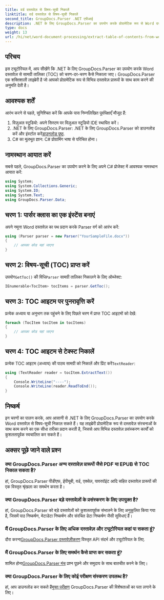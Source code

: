 ```yaml
---
title: वर्ड दस्तावेज़ से विषय-सूची निकालें
linktitle: वर्ड दस्तावेज़ से विषय-सूची निकालें
second_title: GroupDocs.Parser .NET एपीआई
description: .NET के लिए GroupDocs.Parser का उपयोग करके प्रोग्रामेटिक रूप से Word दस्तावेज़ों से विषय-सूची (TOC) निकालना सीखें।
type: docs
weight: 13
url: /hi/net/word-document-processing/extract-table-of-contents-from-word-document/
---
```

## परिचय
इस ट्यूटोरियल में, आप सीखेंगे कि .NET के लिए GroupDocs.Parser का उपयोग करके Word दस्तावेज़ से सामग्री तालिका (TOC) को चरण-दर-चरण कैसे निकाला जाए। GroupDocs.Parser एक शक्तिशाली लाइब्रेरी है जो आपको प्रोग्रामेटिक रूप से विभिन्न दस्तावेज़ प्रारूपों के साथ काम करने की अनुमति देती है।
## आवश्यक शर्तें
आरंभ करने से पहले, सुनिश्चित करें कि आपके पास निम्नलिखित पूर्वापेक्षाएँ मौजूद हैं:
1. विज़ुअल स्टूडियो: अपने सिस्टम पर विज़ुअल स्टूडियो IDE स्थापित करें।
2.  .NET के लिए GroupDocs.Parser: .NET के लिए GroupDocs.Parser को डाउनलोड करें और इंस्टॉल करें[डाउनलोड पृष्ठ](https://releases.groupdocs.com/parser/net/).
3. C# का मूलभूत ज्ञान: C# प्रोग्रामिंग भाषा से परिचित होना।

## नामस्थान आयात करें
सबसे पहले, GroupDocs.Parser का उपयोग करने के लिए अपने C# प्रोजेक्ट में आवश्यक नामस्थान आयात करें:
```csharp
using System;
using System.Collections.Generic;
using System.IO;
using System.Text;
using GroupDocs.Parser.Data;
```
## चरण 1: पार्सर क्लास का एक इंस्टेंस बनाएं
अपने नमूना Word दस्तावेज़ का पथ प्रदान करके Parser वर्ग को आरंभ करें:
```csharp
using (Parser parser = new Parser("YourSampleFile.docx"))
{
    // आपका कोड यहां जाएगा
}
```
## चरण 2: विषय-सूची (TOC) प्राप्त करें
 उपयोग`GetToc()` की विधि`Parser` सामग्री तालिका निकालने के लिए ऑब्जेक्ट:
```csharp
IEnumerable<TocItem> tocItems = parser.GetToc();
```
## चरण 3: TOC आइटम पर पुनरावृत्ति करें
प्रत्येक अध्याय या अनुभाग तक पहुंचने के लिए पिछले चरण में प्राप्त TOC आइटमों को देखें:
```csharp
foreach (TocItem tocItem in tocItems)
{
    // आपका कोड यहां जाएगा
}
```
## चरण 4: TOC आइटम से टेक्स्ट निकालें
 प्रत्येक TOC आइटम (अध्याय) की पाठ्य सामग्री को निकालें और प्रिंट करें`TextReader`:
```csharp
using (TextReader reader = tocItem.ExtractText())
{
    Console.WriteLine("----");
    Console.WriteLine(reader.ReadToEnd());
}
```

## निष्कर्ष
इन चरणों का पालन करके, आप आसानी से .NET के लिए GroupDocs.Parser का उपयोग करके Word दस्तावेज़ से विषय-सूची निकाल सकते हैं। यह लाइब्रेरी प्रोग्रामेटिक रूप से दस्तावेज़ संरचनाओं के साथ काम करने का एक सीधा तरीका प्रदान करती है, जिससे आप विभिन्न दस्तावेज़ प्रसंस्करण कार्यों को कुशलतापूर्वक स्वचालित कर सकते हैं।

## अक्सर पूछे जाने वाले प्रश्न
### क्या GroupDocs.Parser अन्य दस्तावेज़ प्रारूपों जैसे PDF या EPUB से TOC निकाल सकता है?
हां, GroupDocs.Parser पीडीएफ, ईपीयूबी, वर्ड, एक्सेल, पावरपॉइंट आदि सहित दस्तावेज़ प्रारूपों की एक विस्तृत श्रृंखला का समर्थन करता है।
### क्या GroupDocs.Parser बड़े दस्तावेज़ों के प्रसंस्करण के लिए उपयुक्त है?
हां, GroupDocs.Parser को बड़े दस्तावेज़ों को कुशलतापूर्वक संभालने के लिए अनुकूलित किया गया है, जिसमें पाठ निष्कर्षण, मेटाडेटा निष्कर्षण और संरचित डेटा निष्कर्षण जैसी सुविधाएं हैं।
### मैं GroupDocs.Parser के लिए अधिक दस्तावेज़ और ट्यूटोरियल कहां पा सकता हूं?
 दौरा करना[GroupDocs.Parser दस्तावेज़ीकरण](https://reference.groupdocs.com/parser/net/) विस्तृत API संदर्भ और ट्यूटोरियल के लिए.
### मैं GroupDocs.Parser के लिए समर्थन कैसे प्राप्त कर सकता हूं?
 शामिल होना[GroupDocs.Parser मंच](https://forum.groupdocs.com/c/parser/17) प्रश्न पूछने और समुदाय के साथ बातचीत करने के लिए।
### क्या GroupDocs.Parser के लिए कोई परीक्षण संस्करण उपलब्ध है?
 हां, आप डाउनलोड कर सकते हैं[मुफ्त परीक्षण](https://releases.groupdocs.com/) GroupDocs.Parser की विशेषताओं का पता लगाने के लिए।